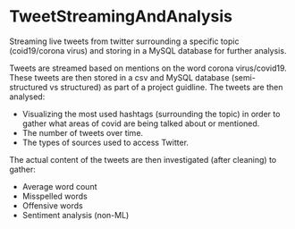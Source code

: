 # TweetStreamingAndAnalysis
Streaming live tweets from twitter surrounding a specific topic (coid19/corona virus) and storing in a MySQL database for further analysis.

Tweets are streamed based on mentions on the word corona virus/covid19.
These tweets are then stored in a csv and MySQL database (semi-structured vs structured) as part of a project guidline.
The tweets are then analysed: 
 - Visualizing the most used hashtags (surrounding the topic) in order to gather what areas of covid are being talked about or mentioned. 
 - The number of tweets over time.
 - The types of sources used to access Twitter.
 
The actual content of the tweets are then investigated (after cleaning) to gather:
 - Average word count
 - Misspelled words
 - Offensive words
 - Sentiment analysis (non-ML)
